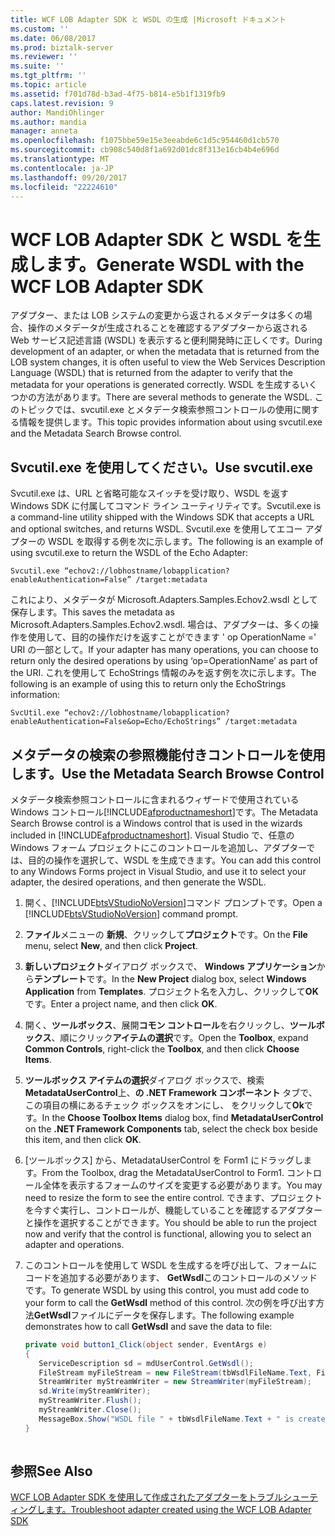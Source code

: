 ```yaml
---
title: WCF LOB Adapter SDK と WSDL の生成 |Microsoft ドキュメント
ms.custom: ''
ms.date: 06/08/2017
ms.prod: biztalk-server
ms.reviewer: ''
ms.suite: ''
ms.tgt_pltfrm: ''
ms.topic: article
ms.assetid: f701d78d-b3ad-4f75-b814-e5b1f1319fb9
caps.latest.revision: 9
author: MandiOhlinger
ms.author: mandia
manager: anneta
ms.openlocfilehash: f1075bbe59e15e3eeabde6c1d5c954460d1cb570
ms.sourcegitcommit: cb908c540d8f1a692d01dc8f313e16cb4b4e696d
ms.translationtype: MT
ms.contentlocale: ja-JP
ms.lasthandoff: 09/20/2017
ms.locfileid: "22224610"
---
```

# <a name="generate-wsdl-with-the-wcf-lob-adapter-sdk"></a><span data-ttu-id="5b1cb-102">WCF LOB Adapter SDK と WSDL を生成します。</span><span class="sxs-lookup"><span data-stu-id="5b1cb-102">Generate WSDL with the WCF LOB Adapter SDK</span></span>
<span data-ttu-id="5b1cb-103">アダプター、または LOB システムの変更から返されるメタデータは多くの場合、操作のメタデータが生成されることを確認するアダプターから返される Web サービス記述言語 (WSDL) を表示すると便利開発時に正しくです。</span><span class="sxs-lookup"><span data-stu-id="5b1cb-103">During development of an adapter, or when the metadata that is returned from the LOB system changes, it is often useful to view the Web Services Description Language (WSDL) that is returned from the adapter to verify that the metadata for your operations is generated correctly.</span></span> <span data-ttu-id="5b1cb-104">WSDL を生成するいくつかの方法があります。</span><span class="sxs-lookup"><span data-stu-id="5b1cb-104">There are several methods to generate the WSDL.</span></span> <span data-ttu-id="5b1cb-105">このトピックでは、svcutil.exe とメタデータ検索参照コントロールの使用に関する情報を提供します。</span><span class="sxs-lookup"><span data-stu-id="5b1cb-105">This topic provides information about using svcutil.exe and the Metadata Search Browse control.</span></span>  

  
## <a name="use-svcutilexe"></a><span data-ttu-id="5b1cb-106">Svcutil.exe を使用してください。</span><span class="sxs-lookup"><span data-stu-id="5b1cb-106">Use svcutil.exe</span></span>  
 <span data-ttu-id="5b1cb-107">Svcutil.exe は、URL と省略可能なスイッチを受け取り、WSDL を返す Windows SDK に付属してコマンド ライン ユーティリティです。</span><span class="sxs-lookup"><span data-stu-id="5b1cb-107">Svcutil.exe is a command-line utility shipped with the Windows SDK that accepts a URL and optional switches, and returns WSDL.</span></span> <span data-ttu-id="5b1cb-108">Svcutil.exe を使用してエコー アダプターの WSDL を取得する例を次に示します。</span><span class="sxs-lookup"><span data-stu-id="5b1cb-108">The following is an example of using svcutil.exe to return the WSDL of the Echo Adapter:</span></span>  
  
 ```
 Svcutil.exe “echov2://lobhostname/lobapplication?enableAuthentication=False” /target:metadata
 ```
  
 <span data-ttu-id="5b1cb-109">これにより、メタデータが Microsoft.Adapters.Samples.Echov2.wsdl として保存します。</span><span class="sxs-lookup"><span data-stu-id="5b1cb-109">This saves the metadata as Microsoft.Adapters.Samples.Echov2.wsdl.</span></span> <span data-ttu-id="5b1cb-110">場合は、アダプターは、多くの操作を使用して、目的の操作だけを返すことができます ' op OperationName =' URI の一部として。</span><span class="sxs-lookup"><span data-stu-id="5b1cb-110">If your adapter has many operations, you can choose to return only the desired operations by using ‘op=OperationName’ as part of the URI.</span></span> <span data-ttu-id="5b1cb-111">これを使用して EchoStrings 情報のみを返す例を次に示します。</span><span class="sxs-lookup"><span data-stu-id="5b1cb-111">The following is an example of using this to return only the EchoStrings information:</span></span>  
  
```  
SvcUtil.exe “echov2://lobhostname/lobapplication?enableAuthentication=False&op=Echo/EchoStrings” /target:metadata  
```  
  
## <a name="use-the-metadata-search-browse-control"></a><span data-ttu-id="5b1cb-112">メタデータの検索の参照機能付きコントロールを使用します。</span><span class="sxs-lookup"><span data-stu-id="5b1cb-112">Use the Metadata Search Browse Control</span></span>  
 <span data-ttu-id="5b1cb-113">メタデータ検索参照コントロールに含まれるウィザードで使用されている Windows コントロール[!INCLUDE[afproductnameshort](../../includes/afproductnameshort-md.md)]です。</span><span class="sxs-lookup"><span data-stu-id="5b1cb-113">The Metadata Search Browse control is a Windows control that is used in the wizards included in [!INCLUDE[afproductnameshort](../../includes/afproductnameshort-md.md)].</span></span> <span data-ttu-id="5b1cb-114">Visual Studio で、任意の Windows フォーム プロジェクトにこのコントロールを追加し、アダプターでは、目的の操作を選択して、WSDL を生成できます。</span><span class="sxs-lookup"><span data-stu-id="5b1cb-114">You can add this control to any Windows Forms project in Visual Studio, and use it to select your adapter, the desired operations, and then generate the WSDL.</span></span>  
  
1.  <span data-ttu-id="5b1cb-115">開く、[!INCLUDE[btsVStudioNoVersion](../../includes/btsvstudionoversion-md.md)]コマンド プロンプトです。</span><span class="sxs-lookup"><span data-stu-id="5b1cb-115">Open a [!INCLUDE[btsVStudioNoVersion](../../includes/btsvstudionoversion-md.md)] command prompt.</span></span>  
  
2.  <span data-ttu-id="5b1cb-116">**ファイル**メニューの **新規**、クリックして**プロジェクト**です。</span><span class="sxs-lookup"><span data-stu-id="5b1cb-116">On the **File** menu, select **New**, and then click **Project**.</span></span>  
  
3.  <span data-ttu-id="5b1cb-117">**新しいプロジェクト**ダイアログ ボックスで、 **Windows アプリケーション**から**テンプレート**です。</span><span class="sxs-lookup"><span data-stu-id="5b1cb-117">In the **New Project** dialog box, select **Windows Application** from **Templates**.</span></span> <span data-ttu-id="5b1cb-118">プロジェクト名を入力し、クリックして**OK**です。</span><span class="sxs-lookup"><span data-stu-id="5b1cb-118">Enter a project name, and then click **OK**.</span></span>  
  
4.  <span data-ttu-id="5b1cb-119">開く、**ツールボックス**、展開**コモン コントロール**を右クリックし、**ツールボックス**、順にクリック**アイテムの選択**です。</span><span class="sxs-lookup"><span data-stu-id="5b1cb-119">Open the **Toolbox**, expand **Common Controls**, right-click the **Toolbox**, and then click **Choose Items**.</span></span>  
  
5.  <span data-ttu-id="5b1cb-120">**ツールボックス アイテムの選択**ダイアログ ボックスで、検索**MetadataUserControl**上、**の .NET Framework コンポーネント** タブで、この項目の横にあるチェック ボックスをオンにし、 をクリックして**Ok**です。</span><span class="sxs-lookup"><span data-stu-id="5b1cb-120">In the **Choose Toolbox Items** dialog box, find **MetadataUserControl** on the **.NET Framework Components** tab, select the check box beside this item, and then click **OK**.</span></span>  
  
6.  <span data-ttu-id="5b1cb-121">[ツールボックス] から、MetadataUserControl を Form1 にドラッグします。</span><span class="sxs-lookup"><span data-stu-id="5b1cb-121">From the Toolbox, drag the MetadataUserControl to Form1.</span></span> <span data-ttu-id="5b1cb-122">コントロール全体を表示するフォームのサイズを変更する必要があります。</span><span class="sxs-lookup"><span data-stu-id="5b1cb-122">You may need to resize the form to see the entire control.</span></span> <span data-ttu-id="5b1cb-123">できます、プロジェクトを今すぐ実行し、コントロールが、機能していることを確認するアダプターと操作を選択することができます。</span><span class="sxs-lookup"><span data-stu-id="5b1cb-123">You should be able to run the project now and verify that the control is functional, allowing you to select an adapter and operations.</span></span>  
  
7.  <span data-ttu-id="5b1cb-124">このコントロールを使用して WSDL を生成するを呼び出して、フォームにコードを追加する必要があります、 **GetWsdl**このコントロールのメソッドです。</span><span class="sxs-lookup"><span data-stu-id="5b1cb-124">To generate WSDL by using this control, you must add code to your form to call the **GetWsdl** method of this control.</span></span> <span data-ttu-id="5b1cb-125">次の例を呼び出す方法**GetWsdl**ファイルにデータを保存します。</span><span class="sxs-lookup"><span data-stu-id="5b1cb-125">The following example demonstrates how to call **GetWsdl** and save the data to file:</span></span>  
  
    ```csharp  
    private void button1_Click(object sender, EventArgs e)  
    {  
       ServiceDescription sd = mdUserControl.GetWsdl();  
       FileStream myFileStream = new FileStream(tbWsdlFileName.Text, FileMode.OpenOrCreate, FileAccess.Write);  
       StreamWriter myStreamWriter = new StreamWriter(myFileStream);  
       sd.Write(myStreamWriter);  
       myStreamWriter.Flush();  
       myStreamWriter.Close();  
       MessageBox.Show("WSDL file " + tbWsdlFileName.Text + " is created.");  
    }  
  
    ```  
  
## <a name="see-also"></a><span data-ttu-id="5b1cb-126">参照</span><span class="sxs-lookup"><span data-stu-id="5b1cb-126">See Also</span></span>  
 [<span data-ttu-id="5b1cb-127">WCF LOB Adapter SDK を使用して作成されたアダプターをトラブルシューティングします。</span><span class="sxs-lookup"><span data-stu-id="5b1cb-127">Troubleshoot adapter created using the WCF LOB Adapter SDK</span></span>](../../adapters-and-accelerators/wcf-lob-adapter-sdk/troubleshoot-adapter-created-using-the-wcf-lob-adapter-sdk.md)